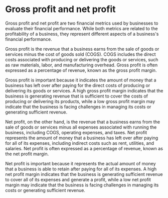# Gross profit and net profit

Gross profit and net profit are two financial metrics used by businesses to evaluate their financial performance. While both metrics are related to the profitability of a business, they represent different aspects of a business's financial performance.

Gross profit is the revenue that a business earns from the sale of goods or services minus the cost of goods sold (COGS). COGS includes the direct costs associated with producing or delivering the goods or services, such as raw materials, labor, and manufacturing overhead. Gross profit is often expressed as a percentage of revenue, known as the gross profit margin.

Gross profit is important because it indicates the amount of money that a business has left over after paying for the direct costs of producing or delivering its goods or services. A high gross profit margin indicates that the business is generating revenue that is sufficient to cover the costs of producing or delivering its products, while a low gross profit margin may indicate that the business is facing challenges in managing its costs or generating sufficient revenue.

Net profit, on the other hand, is the revenue that a business earns from the sale of goods or services minus all expenses associated with running the business, including COGS, operating expenses, and taxes. Net profit represents the amount of money that a business has left over after paying for all of its expenses, including indirect costs such as rent, utilities, and salaries. Net profit is often expressed as a percentage of revenue, known as the net profit margin.

Net profit is important because it represents the actual amount of money that a business is able to retain after paying for all of its expenses. A high net profit margin indicates that the business is generating sufficient revenue to cover all of its expenses and generate a profit, while a low net profit margin may indicate that the business is facing challenges in managing its costs or generating sufficient revenue.
